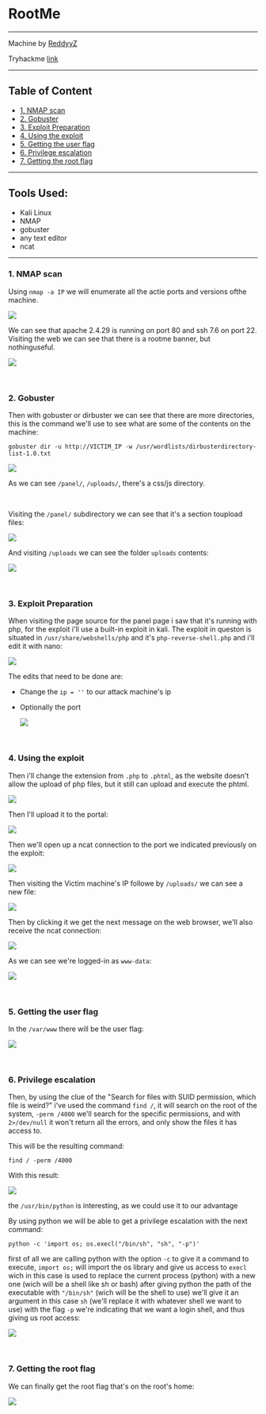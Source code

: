 # RootMe<!-- omit in toc -->

---

Machine by [ReddyyZ](https://tryhackme.com/p/ReddyyZ)

Tryhackme [link](https://tryhackme.com/room/rrootme)

---

## Table of Content<!-- omit in toc -->

- [1. NMAP scan](#1-nmap-scan)
- [2. Gobuster](#2-gobuster)
- [3. Exploit Preparation](#3-exploit-preparation)
- [4. Using the exploit](#4-using-the-exploit)
- [5. Getting the user flag](#5-getting-the-user-flag)
- [6. Privilege escalation](#6-privilege-escalation)
- [7. Getting the root flag](#7-getting-the-root-flag)

---

## Tools Used:<!-- omit in toc -->

- Kali Linux
- NMAP
- gobuster
- any text editor
- ncat

---

### 1. NMAP scan

Using `nmap -a IP` we will enumerate all the actie ports and versions ofthe machine.

![](img/rootme01.png)

We can see that apache 2.4.29 is running on port 80 and ssh 7.6 on port 22.
    Visiting the web we can see that there is a rootme banner, but nothinguseful.

![](img/rootme02.png)

<br>

### 2. Gobuster

Then with gobuster or dirbuster we can see that there are more directories, this is the command we'll use to see what are some of the contents on the machine:

`gobuster dir -u http://VICTIM_IP -w /usr/wordlists/dirbusterdirectory-list-1.0.txt`

![](img/rootme03.png)

As we can see `/panel/`, `/uploads/`, there's a css/js directory.

<br>

Visiting the `/panel/` subdirectory we can see that it's a section toupload files:

![](img/rootme04.png)

And visiting `/uploads` we can see the folder `uploads` contents:

![](img/rootme05.png)

<br>

### 3. Exploit Preparation

When visiting the page source for the panel page i saw that it's running with php, for the exploit i'll use a built-in exploit in kali.
The exploit in queston is situated in `/usr/share/webshells/php` and it's `php-reverse-shell.php` and i'll edit it with nano:

![](img/rootme06.png)

The edits that need to be done are:

- Change the `ip = ''` to our attack machine's ip
- Optionally the port

    ![](img/rootme07.png)

<br>

### 4. Using the exploit

Then i'll change the extension from `.php` to `.phtml`, as the website doesn't allow the upload of php files, but it still can upload and execute the phtml.

![](img/rootme08.png)

Then I'll upload it to the portal:

![](img/rootme09.png)

Then we'll open up a ncat connection to the port we indicated previously on the exploit:

![](img/rootme10.png)

Then visiting the Victim machine's IP followe by `/uploads/` we can see a new file:

![](img/rootme11.png)

Then by clicking it we get the next message on the web browser, we'll also receive the ncat connection:

![](img/rootme12.png)

As we can see we're logged-in as `www-data`:

![](img/rootme13.png)

<br>

### 5. Getting the user flag

In the `/var/www` there will be the user flag: 

![](img/rootme14.png)

<br>

### 6. Privilege escalation

Then, by using the clue of the "Search for files with SUID permission, which file is weird?" i've used the command `find /`, it will search on the root of the system, `-perm /4000` we'll search for the specific permissions, and with `2>/dev/null` it won't return all the errors, and only show the files it has access to.
    
This will be the resulting command:

`find / -perm /4000`

With this result:

![](img/rootme15.png)

the `/usr/bin/python` is interesting, as we could use it to our advantage

By using python we will be able to get a privilege escalation with the next command:

`python -c 'import os; os.execl("/bin/sh", "sh", "-p")'`
    
first of all we are calling python with the option `-c` to give it a command to execute, `import os;` will import the os library and give us access to `execl` wich in this case is used to replace the current process (python) with a new one (wich will be a shell like sh or bash) after giving python the path of the executable with `"/bin/sh"` (wich will be the shell to use) we'll give it an argument in this case `sh` (we'll replace it with whatever shell we want to use) with the flag `-p` we're indicating that we want a login shell, and thus giving us root access:

![](img/rootme16.png)

<br>

### 7. Getting the root flag

We can finally get the root flag that's on the root's home:

![](img/rootme17.png)